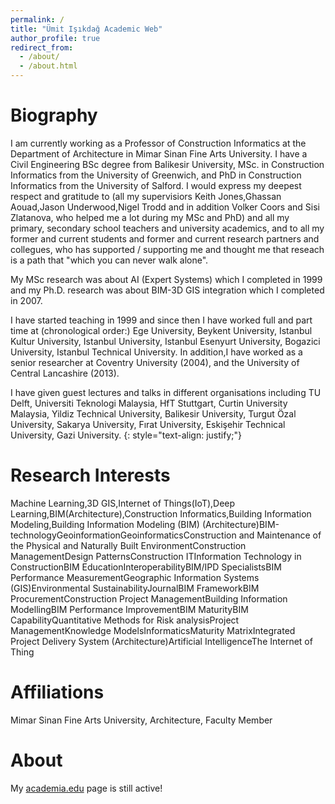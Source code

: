 ```yaml
---
permalink: /
title: "Ümit Işıkdağ Academic Web"
author_profile: true
redirect_from: 
  - /about/
  - /about.html
---
```

        
Biography
======
I am currently working as a Professor of Construction Informatics at the Department of Architecture in Mimar Sinan Fine Arts University. 
I have a Civil Engineering BSc degree from Balikesir University, MSc. in Construction Informatics from the University of Greenwich, 
and PhD in Construction Informatics from the University of Salford. 
I would express my deepest respect and gratitude to (all my supervisiors Keith Jones,Ghassan Aouad,Jason Underwood,Nigel Trodd and 
in addition Volker Coors and Sisi Zlatanova, who helped me a lot during my MSc and PhD) and 
all my primary, secondary school teachers and university academics, 
and to all my former and current students and former and current research partners and collegues, 
who has supported / supporting me and thought me that reseach is a path 
that "which you can never walk alone". 

My MSc research was about AI (Expert Systems) which I completed in 1999 and 
my Ph.D. research was about BIM-3D GIS integration which I completed in 2007. 


I have started teaching in 1999 and since then I have worked full and part time at (chronological order:) 
Ege University, Beykent University, Istanbul Kultur University, Istanbul University, Istanbul Esenyurt University, 
Bogazici University, Istanbul Technical University. In addition,I have worked as a senior researcher at Coventry University (2004), 
and the University of Central Lancashire (2013). 

I have given guest lectures and talks in different organisations including 
TU Delft, Universiti Teknologi Malaysia, HfT Stuttgart, 
Curtin University Malaysia, Yildiz Technical University, 
Balikesir University, Turgut Özal University, Sakarya University, Fırat University, Eskişehir Technical University, Gazi University.
{: style="text-align: justify;"}

Research Interests
======
Machine Learning,3D GIS,Internet of Things(IoT),Deep Learning,BIM(Architecture),Construction Informatics,Building Information Modeling,Building Information Modeling (BIM) (Architecture)BIM-technologyGeoinformationGeoinformaticsConstruction and Maintenance of the Physical and Naturally Built EnvironmentConstruction ManagementDesign PatternsConstruction ITInformation Technology in ConstructionBIM EducationInteroperabilityBIM/IPD SpecialistsBIM Performance MeasurementGeographic Information Systems (GIS)Environmental SustainabilityJournalBIM FrameworkBIM ProcurementConstruction Project ManagementBuilding Information ModellingBIM Performance ImprovementBIM MaturityBIM CapabilityQuantitative Methods for Risk analysisProject ManagementKnowledge ModelsInformaticsMaturity MatrixIntegrated Project Delivery System (Architecture)Artificial IntelligenceThe Internet of Thing

Affiliations
======
Mimar Sinan Fine Arts University, Architecture, Faculty Member

About 
======
My [academia.edu](https://mimarsinan.academia.edu/umit) page is still active!

